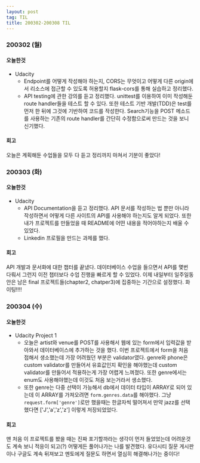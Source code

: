 ```yaml
---
layout: post
tag: TIL
title: 200302-200308 TIL
---
```


### 200302 (월)
#### 오늘한것
- Udacity
  - Endpoint를 어떻게 작성해야 하는지, CORS는 무엇이고 어떻게 다른 origin에서 리소스에 접근할 수 있도록 허용할지 flask-cors를 통해 실습하고 정리했다.
  - API testing에 관한 강의를 듣고 정리했다. unittest를 이용하여 이미 작성해둔 route handler들을 테스트 할 수 있다. 또한 테스트 기반 개발(TDD)은 test를 먼저 한 뒤에 그것에 기반하여 코드를 작성한다. Search기능을 POST 메소드를 사용하는 기존의 route handler를 간단히 수정함으로써 만드는 것을 보니 신기했다.
#### 회고
오늘은 계획해둔 수업들을 모두 다 듣고 정리까지 마쳐서 기분이 좋았다! 

### 200303 (화)
#### 오늘한것
- Udacity
  - API Documentation을 듣고 정리했다. API 문서를 작성하는 법 뿐만 아니라 작성하면서 어떻게 다른 사이트의 API를 사용해야 하는지도 알게 되었다. 또한 내가 프로젝트를 만들었을 때 README에 어떤 내용을 적어야하는지 배울 수 있었다.
  - Linkedin 프로필을 만드는 과제를 했다. 

#### 회고
API 개발과 문서화에 대한 챕터를 끝냈다. 데이터베이스 수업을 들으면서 API를 몇번 다뤄서 그런지 이전 챕터보다 수업 진행을 빠르게 할 수 있었다. 이제 내일부터 일주일동안은 남은 final 프로젝트들(chapter2, chatper3)에 집중하는 기간으로 설정했다. 화이팅!!!!

### 200304 (수)
#### 오늘한것
- Udacity Project 1
  - 오늘은 artist와 venue를 POST를 사용해서 웹에 있는 form에서 입력값을 받아와서 데이터베이스에 추가하는 것을 했다. 이번 프로젝트에서 form을 처음 접해서 생소했는데 가장 어려웠던 부분은 validator였다. genre와 phone은 custom validator를 만들어서 유효값인지 확인을 해야했는데 custom validator를 만들어서 적용하는게 가장 어렵게 느껴졌다. 또한 genre에서는 enum도 사용해야했는데 이것도 처음 보는거라서 생소했다. 
  - 또한 genre는 다중 선택이 가능해서 db에서 데이터 타입이 ARRAY로 되어 있는데 이 ARRAY를 가져오려면 `form.genres.data`를 해야했다. 그냥 `request.form['genre']`로만 했을때는 한글자씩 떨어져서 만약 jazz를 선택했다면 ['J','a','z','z'] 이렇게 저장되었었다.
#### 회고
맨 처음 이 프로젝트를 봤을 때는 진짜 포기할까라는 생각이 먼저 들었었는데 어려운것도 계속 보니 적응이 되고(?) 어떻게든 풀어나가는 나를 발견했다. 유다시티 질문 게시판이나 구글도 계속 뒤져보고 멘토에게 질문도 하면서 열심히 해결해나가는 중이다!
